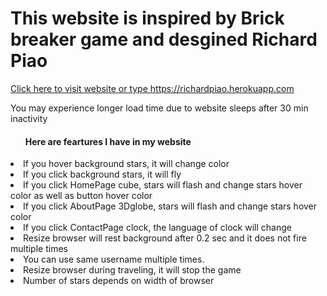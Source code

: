 <h1>This website is inspired by Brick breaker game and desgined Richard Piao</h1>
<a href="https://richardpiao.herokuapp.com/">Click here to visit website or type https://richardpiao.herokuapp.com</a>
<p>You may experience longer load time due to website sleeps after 30 min inactivity</p>
<ul><h4>Here are feartures I have in my website</h></ul>
<li>If you hover background stars, it will change color</li>
<li>If you click background stars, it will fly </li>
<li>If you click HomePage cube, stars will flash and change stars hover color as well as button hover color </li>
<li>If you click AboutPage 3Dglobe, stars will flash and change stars hover color</li>
<li>If you click ContactPage clock, the language of clock will change</li>
<li>Resize browser will rest background after 0.2 sec and it does not fire multiple times</li>
<li>You can use same username multiple times.</li>
<li>Resize browser during traveling, it will stop the game</li>
<li>Number of stars depends on width of browser</li>
